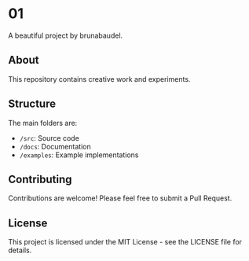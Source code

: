 # 01

A beautiful project by brunabaudel.

## About

This repository contains creative work and experiments.

## Structure

The main folders are:
- `/src`: Source code
- `/docs`: Documentation
- `/examples`: Example implementations

## Contributing

Contributions are welcome! Please feel free to submit a Pull Request.

## License

This project is licensed under the MIT License - see the LICENSE file for details.
